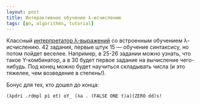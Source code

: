 ```yaml
---
layout: post
title: Интерактивное обучение λ-исчислению
tags: [фп, algorithms, tutorial]
---
```

Классный [интерпретатор λ-выражений](https://lambdaexplorer.com/) со встроенным обучением λ-исчислению. 42 задания, первые штук 15 — обучение синтаксису, но потом пойдет веселее. Например, в 25-26 задании можно узнать, что такое Y-комбинатор, а в 30 будет первое задание на вычисление чего-нибудь. Под конец можно будет научиться складывать числа (и это тяжелее, чем возведение в степень!).

Бонус для тех, кто дошел до конца:
```
(λpdri .rdmpl pi et) oY_ (λa . (FALSE ONE t)a)(ZERO dd)s!
```

